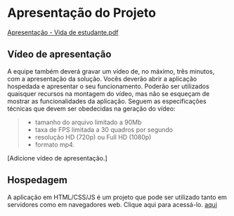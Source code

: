 # Apresentação do Projeto

<a href="https://github.com/ICEI-PUC-Minas-PMV-ADS/pmv-ads-2023-2-e1-proj-web-t13-taskmaster/files/13625435/taskmasterfinal.pdf">Apresentação - Vida de estudante.pdf</a>

## Vídeo de apresentação

A equipe também deverá gravar um vídeo de, no máximo, três minutos, com a apresentação da solução. Vocês deverão abrir a aplicação hospedada e apresentar o seu funcionamento.  Poderão ser utilizados quaisquer recursos na montagem do vídeo, mas não se esqueçam de mostrar as funcionalidades da aplicação. Seguem as especificações técnicas que devem ser obedecidas na geração do vídeo:

> - tamanho do arquivo limitado a 90Mb
> - taxa de FPS limitada a 30 quadros por segundo
> - resolução HD (720p) ou Full HD (1080p)
> - formato mp4.

[Adicione vídeo de apresentação.]

## Hospedagem

A aplicação em HTML/CSS/JS é um projeto que pode ser utilizado tanto em servidores como em navegadores web. Clique aqui para acessá-lo.
<a href="https://icei-puc-minas-pmv-ads.github.io/pmv-ads-2023-2-e1-proj-web-t13-taskmaster/codigo-fonte/TaskMaster/Public/Welcome.html">aqui</a>
